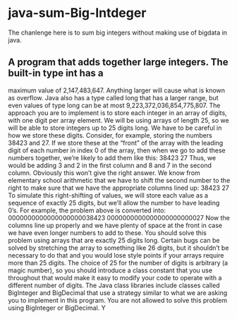# java-sum-Big-Intdeger
The chanlenge here is to sum big integers without making use of bigdata in java.
## A program that adds together large integers. The built-in type int has a 
maximum value of 2,147,483,647. Anything larger will cause what is known as overflow. Java 
also has a type called long that has a larger range, but even values of type long can be at most 
9,223,372,036,854,775,807.
The approach you are to implement is to store each integer in an array of digits, with one digit per 
array element. We will be using arrays of length 25, so we will be able to store integers up to 25 
digits long. We have to be careful in how we store these digits. Consider, for example, storing the 
numbers 38423 and 27. If we store these at the “front” of the array with the leading digit of each 
number in index 0 of the array, then when we go to add these numbers together, we’re likely to add 
them like this:
38423
27
Thus, we would be adding 3 and 2 in the first column and 8 and 7 in the second column. 
Obviously this won’t give the right answer. We know from elementary school arithmetic that we 
have to shift the second number to the right to make sure that we have the appropriate columns 
lined up:
38423
 27
To simulate this right-shifting of values, we will store each value as a sequence of exactly 25 digits, 
but we’ll allow the number to have leading 0’s. For example, the problem above is converted into:
0000000000000000000038423
0000000000000000000000027
Now the columns line up properly and we have plenty of space at the front in case we have even 
longer numbers to add to these.
You should solve this problem using arrays that are exactly 25 digits long. Certain bugs can be 
solved by stretching the array to something like 26 digits, but it shouldn’t be necessary to do that 
and you would lose style points if your arrays require more than 25 digits.
The choice of 25 for the number of digits is arbitrary (a magic number), so you should introduce a 
class constant that you use throughout that would make it easy to modify your code to operate with 
a different number of digits.
The Java class libraries include classes called BigInteger and BigDecimal that use a strategy similar 
to what we are asking you to implement in this program. You are not allowed to solve this problem 
using BigInteger or BigDecimal. Y
